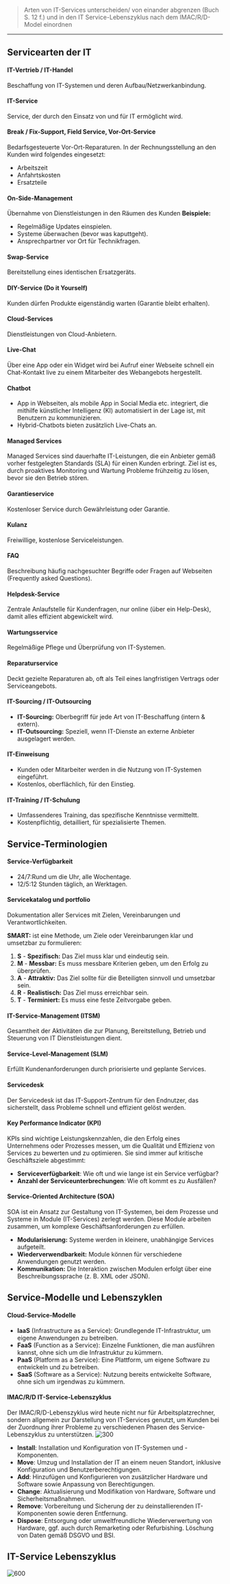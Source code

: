 > Arten von IT-Services unterscheiden/ von einander abgrenzen (Buch S. 12 f.) und in den IT Service-Lebenszyklus nach dem IMAC/R/D- Model einordnen
---
## Servicearten der IT
#### IT-Vertrieb / IT-Handel
Beschaffung von IT-Systemen und deren Aufbau/Netzwerkanbindung.
#### IT-Service
Service, der durch den Einsatz von und für IT ermöglicht wird.
#### Break / Fix-Support, Field Service, Vor-Ort-Service
Bedarfsgesteuerte Vor-Ort-Reparaturen.
In der Rechnungsstellung an den Kunden wird folgendes eingesetzt:
- Arbeitszeit
- Anfahrtskosten
- Ersatzteile

#### On-Side-Management
Übernahme von Dienstleistungen in den Räumen des Kunden
**Beispiele:**
- Regelmäßige Updates einspielen.
- Systeme überwachen (bevor was kaputtgeht).
- Ansprechpartner vor Ort für Technikfragen.
#### Swap-Service
Bereitstellung eines identischen Ersatzgeräts.
#### DIY-Service (Do it Yourself)
Kunden dürfen Produkte eigenständig warten (Garantie bleibt erhalten).
#### Cloud-Services
Dienstleistungen von Cloud-Anbietern.
#### Live-Chat
Über eine App oder ein Widget wird bei Aufruf einer Webseite schnell ein Chat-Kontakt live zu einem Mitarbeiter des Webangebots hergestellt.
#### Chatbot
- App in Webseiten, als mobile App in Social Media etc. integriert, die mithilfe künstlicher Intelligenz (KI) automatisiert in der Lage ist, mit Benutzern zu kommunizieren. 
- Hybrid-Chatbots bieten zusätzlich Live-Chats an.

#### Managed Services
Managed Services sind dauerhafte IT-Leistungen, die ein Anbieter gemäß vorher festgelegten Standards (SLA) für einen Kunden erbringt. Ziel ist es, durch proaktives Monitoring und Wartung Probleme frühzeitig zu lösen, bevor sie den Betrieb stören.
#### Garantieservice
Kostenloser Service durch Gewährleistung oder Garantie.
#### Kulanz
Freiwillige, kostenlose Serviceleistungen.

#### FAQ
Beschreibung häufig nachgesuchter Begriffe oder Fragen auf Webseiten (Frequently asked Questions).
#### Helpdesk-Service
Zentrale Anlaufstelle für Kundenfragen, nur online (über ein Help-Desk), damit alles effizient abgewickelt wird.

#### Wartungsservice
Regelmäßige Pflege und Überprüfung von IT-Systemen.

#### Reparaturservice
Deckt gezielte Reparaturen ab, oft als Teil eines langfristigen Vertrags oder Serviceangebots.

#### IT-Sourcing / IT-Outsourcing
- **IT-Sourcing:** Oberbegriff für jede Art von IT-Beschaffung (intern & extern).
- **IT-Outsourcing:** Speziell, wenn IT-Dienste an externe Anbieter ausgelagert werden.
#### IT-Einweisung
- Kunden oder Mitarbeiter werden in die Nutzung von IT-Systemen eingeführt.
- Kostenlos, oberflächlich, für den Einstieg.
#### IT-Training / IT-Schulung
- Umfassenderes Training, das spezifische Kenntnisse vermitteltt.
- Kostenpflichtig, detailliert, für spezialisierte Themen.

## Service-Terminologien 
#### Service-Verfügbarkeit
- 24/7:Rund um die Uhr, alle Wochentage. 
- 12/5:12 Stunden täglich, an Werktagen. 
#### Servicekatalog und portfolio 
Dokumentation aller Services mit Zielen, Vereinbarungen und Verantwortlichkeiten.

**SMART:** 
ist eine Methode, um Ziele oder Vereinbarungen klar und umsetzbar zu formulieren:

1. **S** - **Spezifisch:** Das Ziel muss klar und eindeutig sein.
2. **M** - **Messbar:** Es muss messbare Kriterien geben, um den Erfolg zu überprüfen.
3. **A** -  **Attraktiv:** Das Ziel sollte für die Beteiligten sinnvoll und umsetzbar sein.
4. **R** - **Realistisch:** Das Ziel muss erreichbar sein.
5. **T** - **Terminiert:** Es muss eine feste Zeitvorgabe geben.
#### IT-Service-Management (ITSM)
Gesamtheit der Aktivitäten die zur Planung, Bereitstellung, Betrieb und Steuerung von IT Dienstleistungen dient. 

#### Service-Level-Management (SLM)
Erfüllt Kundenanforderungen durch priorisierte und geplante Services.

#### Servicedesk
Der Servicedesk ist das IT-Support-Zentrum für den Endnutzer, das sicherstellt, dass Probleme schnell und effizient gelöst werden.

#### Key Performance Indicator (KPI)
KPIs sind wichtige Leistungskennzahlen, die den Erfolg eines Unternehmens oder Prozesses messen, um die Qualität und Effizienz von Services zu bewerten und zu optimieren. Sie sind immer auf kritische Geschäftsziele abgestimmt:
- **Serviceverfügbarkeit**: Wie oft und wie lange ist ein Service verfügbar?
- **Anzahl der Serviceunterbrechungen**: Wie oft kommt es zu Ausfällen?
####  Service-Oriented Architecture (SOA)
 SOA ist ein Ansatz zur Gestaltung von IT-Systemen, bei dem Prozesse und Systeme in Module (IT-Services) zerlegt werden. Diese Module arbeiten zusammen, um komplexe Geschäftsanforderungen zu erfüllen.
- **Modularisierung:** Systeme werden in kleinere, unabhängige Services aufgeteilt.
- **Wiederverwendbarkeit:** Module können für verschiedene Anwendungen genutzt werden.
- **Kommunikation:** Die Interaktion zwischen Modulen erfolgt über eine Beschreibungssprache (z. B. XML oder JSON).

## Service-Modelle und Lebenszyklen 

#### Cloud-Service-Modelle
- **IaaS** (Infrastructure as a Service): Grundlegende IT-Infrastruktur, um eigene Anwendungen zu betreiben.
- **FaaS** (Function as a Service): Einzelne Funktionen, die man ausführen kannst, ohne sich um die Infrastruktur zu kümmern.
- **PaaS** (Platform as a Service): Eine Plattform, um eigene Software zu entwickeln und zu betreiben.
- **SaaS** (Software as a Service): Nutzung bereits entwickelte Software, ohne sich um irgendwas zu kümmern.

#### IMAC/R/D IT-Service-Lebenszyklus
Der IMAC/R/D-Lebenszyklus wird heute nicht nur für Arbeitsplatzrechner, sondern allgemein zur Darstellung von IT-Services genutzt, um Kunden bei der Zuordnung ihrer Probleme zu verschiedenen Phasen des Service-Lebenszyklus zu unterstützen.
![300](Pasted%20image%2020241208204836.png)
- **Install**: Installation und Konfiguration von IT-Systemen und -Komponenten.
- **Move**: Umzug und Installation der IT an einem neuen Standort, inklusive Konfiguration und Benutzerberechtigungen.
- **Add**: Hinzufügen und Konfigurieren von zusätzlicher Hardware und Software sowie Anpassung von Berechtigungen.
- **Change**: Aktualisierung und Modifikation von Hardware, Software und Sicherheitsmaßnahmen.
- **Remove**: Vorbereitung und Sicherung der zu deinstallierenden IT-Komponenten sowie deren Entfernung.
- **Dispose**: Entsorgung oder umweltfreundliche Wiederverwertung von Hardware, ggf. auch durch Remarketing oder Refurbishing. Löschung von Daten gemäß DSGVO und BSI.

## IT-Service Lebenszyklus
![600](Pasted%20image%2020241208210336.png)